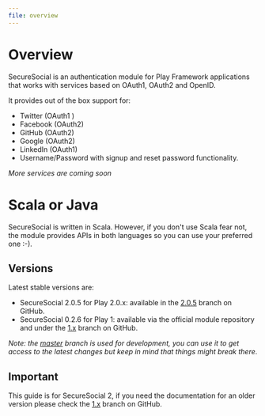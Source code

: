 ```yaml
---
file: overview
---
```

# Overview
SecureSocial is an authentication module for Play Framework applications that works with
services based on OAuth1, OAuth2 and OpenID.  

It provides out of the box support for:

- Twitter (OAuth1 )
- Facebook (OAuth2)
- GitHub (OAuth2)
- Google (OAuth2)
- LinkedIn (OAuth1)
- Username/Password with signup and reset password functionality.

*More services are coming soon*

# Scala or Java

SecureSocial is written in Scala. However, if you don't use Scala fear not, the module provides APIs in both languages so you can use your preferred one :-).

## Versions

Latest stable versions are:

- SecureSocial 2.0.5 for Play 2.0.x: available in the [2.0.5](https://github.com/jaliss/securesocial/tree/2.0.5) branch on GitHub.
- SecureSocial 0.2.6 for Play 1: available via the official module repository and under the [1.x](https://github.com/jaliss/securesocial/tree/1.x) branch on GitHub.

*Note: the [master](https://github.com/jaliss/securesocial) branch is used for development, you can use it to get access to the latest changes but keep in mind that things might break there*.

## Important

This guide is for SecureSocial 2, if you need the documentation for an older version please check the [1.x](https://github.com/jaliss/securesocial/tree/1.x) branch on GitHub.
